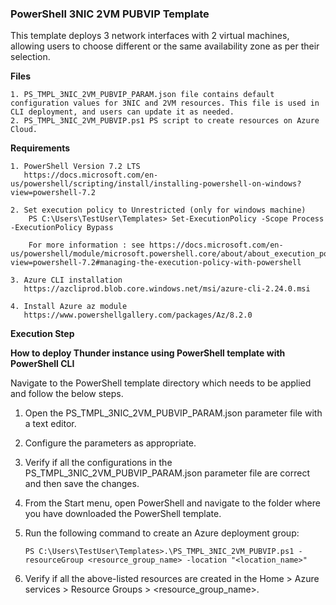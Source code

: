 ### PowerShell 3NIC 2VM PUBVIP Template
This template deploys 3 network interfaces with 2 virtual machines, allowing users to choose different or the same availability zone as per their selection.


**Files**

    1. PS_TMPL_3NIC_2VM_PUBVIP_PARAM.json file contains default configuration values for 3NIC and 2VM resources. This file is used in CLI deployment, and users can update it as needed.
    2. PS_TMPL_3NIC_2VM_PUBVIP.ps1 PS script to create resources on Azure Cloud.


**Requirements**

    1. PowerShell Version 7.2 LTS
	   https://docs.microsoft.com/en-us/powershell/scripting/install/installing-powershell-on-windows?view=powershell-7.2
	    
    2. Set execution policy to Unrestricted (only for windows machine)
        PS C:\Users\TestUser\Templates> Set-ExecutionPolicy -Scope Process -ExecutionPolicy Bypass
        
        For more information : see https://docs.microsoft.com/en-us/powershell/module/microsoft.powershell.core/about/about_execution_policies?view=powershell-7.2#managing-the-execution-policy-with-powershell

    3. Azure CLI installation
	   https://azcliprod.blob.core.windows.net/msi/azure-cli-2.24.0.msi

    4. Install Azure az module
	   https://www.powershellgallery.com/packages/Az/8.2.0
		
**Execution Step** 

**How to deploy Thunder instance using PowerShell template with PowerShell CLI** 

Navigate to the PowerShell template directory which needs to be applied and follow the below steps.

1. Open the PS_TMPL_3NIC_2VM_PUBVIP_PARAM.json parameter file with a text editor.
2. Configure the parameters as appropriate.
3. Verify if all the configurations in the PS_TMPL_3NIC_2VM_PUBVIP_PARAM.json parameter file are correct and then save the changes.
4. From the Start menu, open PowerShell and navigate to the folder where you have downloaded the PowerShell template.
5. Run the following command to create an Azure deployment group:

    ```PS C:\Users\TestUser\Templates>.\PS_TMPL_3NIC_2VM_PUBVIP.ps1 -resourceGroup <resource_group_name> -location "<location_name>"```

6. Verify if all the above-listed resources are created in the Home > Azure services > Resource Groups > <resource_group_name>.

